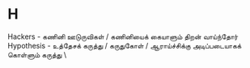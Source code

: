 # H
Hackers - கணினி ஊடுருவிகள் / கணினியைக் கையாளும் திறன் வாய்ந்தோர்\
Hypothesis - உத்தேசக் கருத்து / கருதுகோள் / ஆராய்ச்சிக்கு அடிப்படையாகக் கொள்ளும் கருத்து \